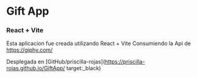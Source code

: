 # Gift App
### React + Vite
Esta aplicacion fue creada utilizando React + Vite
Consumiendo la Api de https://giphy.com/

Desplegada en [GitHub/priscilla-rojas](https://priscilla-rojas.github.io/GiftApp/ target:_black)
